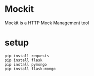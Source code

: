 # Mockit
Mockit is a HTTP Mock Management tool

# setup
```
pip install requests
pip install flask
pip install pymongo
pip install flask-mongo
```
